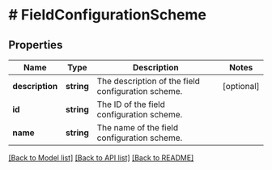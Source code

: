 # # FieldConfigurationScheme

## Properties

Name | Type | Description | Notes
------------ | ------------- | ------------- | -------------
**description** | **string** | The description of the field configuration scheme. | [optional]
**id** | **string** | The ID of the field configuration scheme. |
**name** | **string** | The name of the field configuration scheme. |

[[Back to Model list]](../../README.md#models) [[Back to API list]](../../README.md#endpoints) [[Back to README]](../../README.md)
